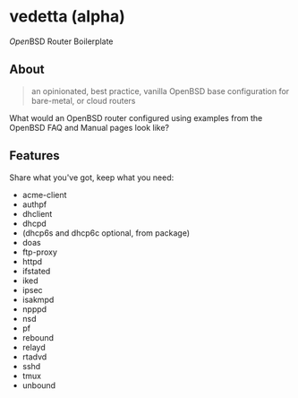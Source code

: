 # vedetta (alpha)
*Open*BSD Router Boilerplate

## About
> an opinionated, best practice, vanilla OpenBSD base configuration for bare-metal, or cloud routers

What would an OpenBSD router configured using examples from the OpenBSD FAQ and Manual pages look like?

## Features
Share what you've got, keep what you need:
* acme-client
* authpf
* dhclient
* dhcpd
* (dhcp6s and dhcp6c optional, from package)
* doas
* ftp-proxy
* httpd
* ifstated
* iked
* ipsec
* isakmpd
* npppd
* nsd
* pf
* rebound
* relayd
* rtadvd
* sshd
* tmux
* unbound
